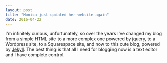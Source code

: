 ```yaml
---
layout: post
title: "Monica just updated her website again"
date: 2016-04-22
---
```


I'm infinitely curious, unfortunately, so over the years I've changed my blog from a simple HTML site to a more complex one powered by jquery, to a Wordpress site, to a Squarespace site, and now to this cute blog, powered by [Jekyll](http://jekyllrb.com). The best thing is that all I need for blogging now is a text editor and I have complete control. 
